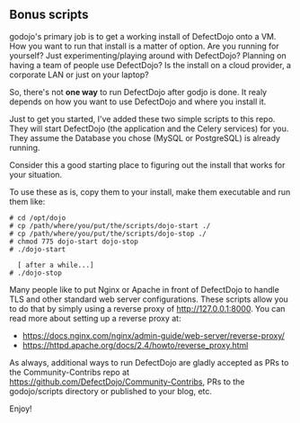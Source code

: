 ## Bonus scripts

godojo's primary job is to get a working install of DefectDojo onto a VM. How you want to run that install is a matter of option.  Are you running for yourself? Just experimenting/playing around with DefectDojo? Planning on having a team of people use DefectDojo? Is the install on a cloud provider, a corporate LAN or just on your laptop?

So, there's not **one way** to run DefectDojo after godjo is done. It realy depends on how you want to use DefectDojo and where you install it.

Just to get you started, I've added these two simple scripts to this repo. They will start DefectDojo (the application and the Celery services) for you. They assume the Database you chose (MySQL or PostgreSQL) is already running.

Consider this a good starting place to figuring out the install that works for your situation.

To use these as is, copy them to your install, make them executable and run them like:

```
# cd /opt/dojo
# cp /path/where/you/put/the/scripts/dojo-start ./
# cp /path/where/you/put/the/scripts/dojo-stop ./
# chmod 775 dojo-start dojo-stop
# ./dojo-start

  [ after a while...]
# ./dojo-stop
```

Many people like to put Nginx or Apache in front of DefectDojo to handle TLS and other standard web server configurations. These scripts allow you to do that by simply using a reverse proxy of http://127.0.0.1:8000.  You can read more about setting up a reverse proxy at:

* https://docs.nginx.com/nginx/admin-guide/web-server/reverse-proxy/
* https://httpd.apache.org/docs/2.4/howto/reverse_proxy.html

As always, additional ways to run DefectDojo are gladly accepted as PRs to the Community-Contribs repo at https://github.com/DefectDojo/Community-Contribs, PRs to the godojo/scripts directory or published to your blog, etc.

Enjoy!
